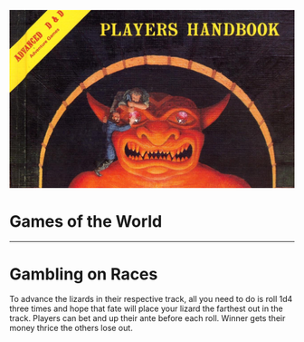 ![Article Header](../../assets/images/heading.jpg)

# Games of the World

<HR>

# Gambling on Races

To advance the lizards in their respective track, all you need to do is roll 1d4 three times and hope that fate will place your lizard the farthest out in the track. Players can bet and up their ante before each roll. Winner gets their money thrice the others lose out.